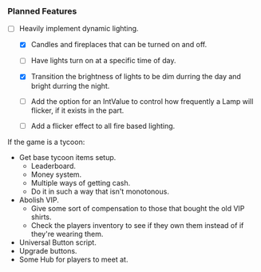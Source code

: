 ### Planned Features
+ [ ] Heavily implement dynamic lighting.
	+ [x] Candles and fireplaces that can be turned on and off.
	+ [ ] Have lights turn on at a specific time of day.
	+ [x] Transition the brightness of lights to be dim durring the day and bright durring the night.
	+ [ ] Add the option for an IntValue to control how frequently a Lamp will flicker, if it exists in the part.
	+ [ ] Add a flicker effect to all fire based lighting.


If the game is a tycoon:

+ Get base tycoon items setup.
	+ Leaderboard.
	+ Money system.
	+ Multiple ways of getting cash.
	+ Do it in such a way that isn't monotonous.
+ Abolish VIP.
	+ Give some sort of compensation to those that bought the old VIP shirts.
	+ Check the players inventory to see if they own them instead of if they're wearing them.
+ Universal Button script.
+ Upgrade buttons.
+ Some Hub for players to meet at.